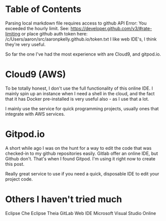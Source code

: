 
Table of Contents
=================

Parsing local markdown file requires access to github API
Error: You exceeded the hourly limit. See: https://developer.github.com/v3/#rate-limiting
or place github auth token here: /c/Users/aaron/src/aaronpkelly.github.io/token.txt
I like web IDE's, I think they're very useful.

So far the one I've had the most experience with are Cloud9, and gitpod.io.

# Cloud9 (AWS)
To be totally honest, I don't use the full functionality of this online IDE.
I mainly spin up an instance when I need a shell in the cloud, and the fact
that it has Docker pre-installed is very useful also - as I use that a lot.

I mainly use the service for quick programming projects, usually ones that
integrate with AWS services.

# Gitpod.io
A short while ago I was on the hunt for a way to edit the code that was
checked-in to my github repositories easily. Gitlab offer an online IDE, but
Github don't. That's when I found Gitpod. I'm using it right now to create
this post.

Really great service to use if you need a quick, disposable IDE to edit your
project code.

# Others I haven't tried much
Eclipse Che
Eclipse Theia
GitLab Web IDE
Microsoft Visual Studio Online
